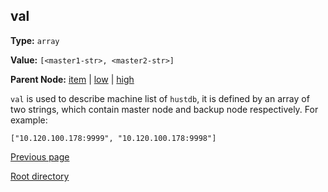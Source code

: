 val
----------

**Type:** `array`

**Value:** `[<master1-str>, <master2-str>]`

**Parent Node:** [item](item.md) | [low](low.md) | [high](high.md)

`val` is used to describe machine list of `hustdb`, it is defined by an array of two strings, which contain master node and backup node respectively. For example:

    ["10.120.100.178:9999", "10.120.100.178:9998"]

[Previous page](../table.md)

[Root directory](../../../index.md)